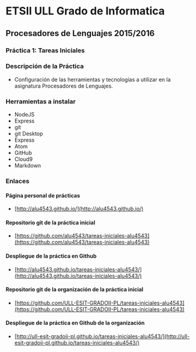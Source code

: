 # ETSII ULL Grado de Informatica
## Procesadores de Lenguajes 2015/2016
### Práctica 1: Tareas Iniciales

### Descripción de la Práctica
* Configuración de las herramientas y tecnologías a utilizar en la asignatura Procesadores de Lenguajes.

### Herramientas a instalar
* NodeJS
* Express
* git
* git Desktop
* Express
* Atom
* GitHub
* Cloud9
* Markdown

### Enlaces
#### Página personal de prácticas

* [http://alu4543.github.io/](http://alu4543.github.io/)

#### Repositorio git de la práctica inicial

* [https://github.com/alu4543/tareas-iniciales-alu4543](https://github.com/alu4543/tareas-iniciales-alu4543)

#### Despliegue de la práctica en Github

* [http://alu4543.github.io/tareas-iniciales-alu4543/](http://alu4543.github.io/tareas-iniciales-alu4543/)

#### Repositorio git de la organización﻿ de la práctica inicial

* [https://github.com/ULL-ESIT-GRADOII-PL/tareas-iniciales-alu4543](https://github.com/ULL-ESIT-GRADOII-PL/tareas-iniciales-alu4543)

#### Despliegue de la práctica en Github de la organización

* [http://ull-esit-gradoii-pl.github.io/tareas-iniciales-alu4543/](http://ull-esit-gradoii-pl.github.io/tareas-iniciales-alu4543/)

